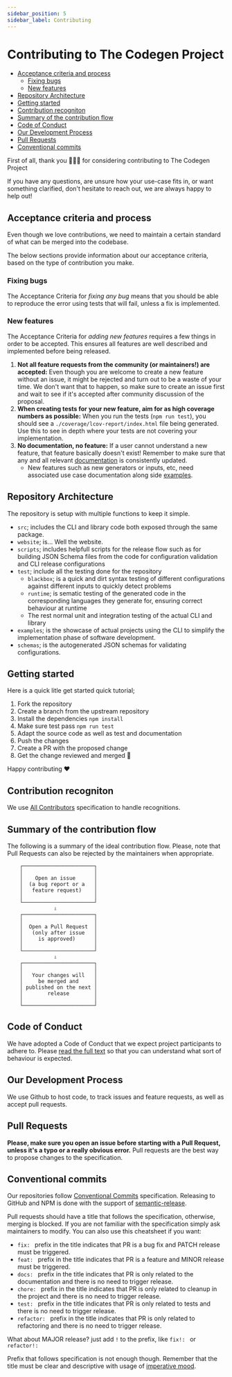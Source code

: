 ```yaml
---
sidebar_position: 5
sidebar_label: Contributing
---
```

# Contributing to The Codegen Project

<!-- toc is generated with GitHub Actions do not remove toc markers -->

<!-- toc -->

- [Acceptance criteria and process](#acceptance-criteria-and-process)
  * [Fixing bugs](#fixing-bugs)
  * [New features](#new-features)
- [Repository Architecture](#repository-architecture)
- [Getting started](#getting-started)
- [Contribution recogniton](#contribution-recogniton)
- [Summary of the contribution flow](#summary-of-the-contribution-flow)
- [Code of Conduct](#code-of-conduct)
- [Our Development Process](#our-development-process)
- [Pull Requests](#pull-requests)
- [Conventional commits](#conventional-commits)

<!-- tocstop -->

First of all, thank you 🙇🏾‍♀️ for considering contributing to The Codegen Project

If you have any questions, are unsure how your use-case fits in, or want something clarified, don't hesitate to reach out, we are always happy to help out!

## Acceptance criteria and process

Even though we love contributions, we need to maintain a certain standard of what can be merged into the codebase. 

The below sections provide information about our acceptance criteria, based on the type of contribution you make.

### Fixing bugs 

The Acceptance Criteria for _fixing any bug_ means that you should be able to reproduce the error using tests that will fail, unless a fix is implemented.

### New features

The Acceptance Criteria for _adding new features_ requires a few things in order to be accepted. This ensures all features are well described and implemented before being released.

1. **Not all feature requests from the community (or maintainers!) are accepted:** Even though you are welcome to create a new feature without an issue, it might be rejected and turn out to be a waste of your time. We don't want that to happen, so make sure to create an issue first and wait to see if it's accepted after community discussion of the proposal.
1. **When creating tests for your new feature, aim for as high coverage numbers as possible:** When you run the tests (`npm run test`), you should see a `./coverage/lcov-report/index.html` file being generated. Use this to see in depth where your tests are not covering your implementation.
1. **No documentation, no feature:** If a user cannot understand a new feature, that feature basically doesn't exist! Remember to make sure that any and all relevant [documentation](./) is consistently updated.
    - New features such as new generators or inputs, etc, need associated use case documentation along side [examples](../examples).

## Repository Architecture

The repository is setup with multiple functions to keep it simple.
- `src`; includes the CLI and library code both exposed through the same package.
- `website`; is... Well the website.
- `scripts`; includes helpfull scripts for the release flow such as for building JSON Schema files from the code for configuration validation and CLI release configurations
- `test`; include all the testing done for the repository
    - `blackbox`; is a quick and dirt syntax testing of different configurations against different inputs to quickly detect problems
    - `runtime`; is sematic testing of the generated code in the corresponding languages they generate for, ensuring correct behaviour at runtime
    - The rest normal unit and integration testing of the actual CLI and library
- `examples`; is the showcase of actual projects using the CLI to simplify the implementation phase of software development.
- `schemas`; is the autogenerated JSON schemas for validating configurations.

## Getting started

Here is a quick litle get started quick tutorial;

1. Fork the repository
2. Create a branch from the upstream repository
3. Install the dependencies `npm install`
4. Make sure test pass `npm run test`
5. Adapt the source code as well as test and documentation
6. Push the changes
7. Create a PR with the proposed change
8. Get the change reviewed and merged :tada:

Happy contributing :heart:

## Contribution recogniton

We use [All Contributors](https://allcontributors.org/docs/en/specification) specification to handle recognitions.

## Summary of the contribution flow

The following is a summary of the ideal contribution flow. Please, note that Pull Requests can also be rejected by the maintainers when appropriate.

```
    ┌───────────────────────┐
    │                       │
    │    Open an issue      │
    │  (a bug report or a   │
    │   feature request)    │
    │                       │
    └───────────────────────┘
               ⇩
    ┌───────────────────────┐
    │                       │
    │  Open a Pull Request  │
    │   (only after issue   │
    │     is approved)      │
    │                       │
    └───────────────────────┘
               ⇩
    ┌───────────────────────┐
    │                       │
    │   Your changes will   │
    │     be merged and     │
    │ published on the next │
    │        release        │
    │                       │
    └───────────────────────┘
```

## Code of Conduct
We have adopted a Code of Conduct that we expect project participants to adhere to. Please [read the full text](../CODE_OF_CONDUCT.md) so that you can understand what sort of behaviour is expected.

## Our Development Process
We use Github to host code, to track issues and feature requests, as well as accept pull requests.

## Pull Requests

**Please, make sure you open an issue before starting with a Pull Request, unless it's a typo or a really obvious error.** Pull requests are the best way to propose changes to the specification. 

## Conventional commits

Our repositories follow [Conventional Commits](https://www.conventionalcommits.org/en/v1.0.0/#summary) specification. Releasing to GitHub and NPM is done with the support of [semantic-release](https://semantic-release.gitbook.io/semantic-release/).

Pull requests should have a title that follows the specification, otherwise, merging is blocked. If you are not familiar with the specification simply ask maintainers to modify. You can also use this cheatsheet if you want:

- `fix: ` prefix in the title indicates that PR is a bug fix and PATCH release must be triggered.
- `feat: ` prefix in the title indicates that PR is a feature and MINOR release must be triggered.
- `docs: ` prefix in the title indicates that PR is only related to the documentation and there is no need to trigger release.
- `chore: ` prefix in the title indicates that PR is only related to cleanup in the project and there is no need to trigger release.
- `test: ` prefix in the title indicates that PR is only related to tests and there is no need to trigger release.
- `refactor: ` prefix in the title indicates that PR is only related to refactoring and there is no need to trigger release.

What about MAJOR release? just add `!` to the prefix, like `fix!: ` or `refactor!: `

Prefix that follows specification is not enough though. Remember that the title must be clear and descriptive with usage of [imperative mood](https://chris.beams.io/posts/git-commit/#imperative).






